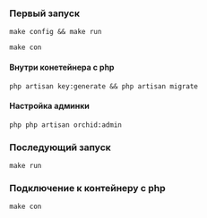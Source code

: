 ### Первый запуск
```shell
make config && make run
```
```shell
make con
```
#### Внутри конетейнера с php
```shell
php artisan key:generate && php artisan migrate
```
#### Настройка админки
```shell
php php artisan orchid:admin
```
### Последующий запуск
```shell
make run
```
### Подключение к контейнеру с php
```shell
make con
```